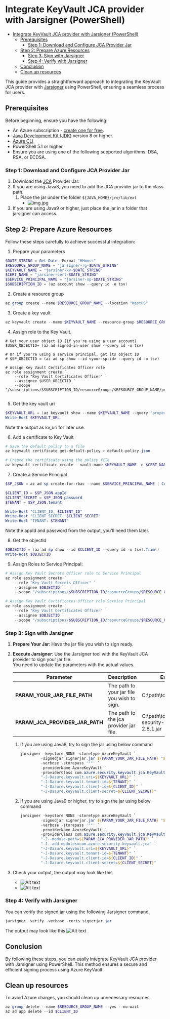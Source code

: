 <!-- Refer to https://github.com/Azure/azure-sdk-for-java/issues/35677  -->
<!-- Refer to https://techcommunity.microsoft.com/blog/appsonazureblog/seamlessly-integrating-azure-keyvault-with-jarsigner-for-enhanced-security/4125770 -->
# Integrate KeyVault JCA provider with Jarsigner (PowerShell)

- [Integrate KeyVault JCA provider with Jarsigner (PowerShell)](#integrate-keyvault-jca-provider-with-jarsigner-powershell)
    * [Prerequisites](#prerequisites)
        + [Step 1: Download and Configure JCA Provider Jar](#step-1--download-and-configure-jca-provider-jar)
    * [Step 2: Prepare Azure Resources](#step-2--prepare-azure-resources)
        + [Step 3: Sign with Jarsigner](#step-3--sign-with-jarsigner)
        + [Step 4: Verify with Jarsigner](#step-4--verify-with-jarsigner)
    * [Conclusion](#conclusion)
    * [Clean up resources](#clean-up-resources)

This guide provides a straightforward approach to integrating the KeyVault JCA provider with [Jarsigner](https://docs.oracle.com/javase/8/docs/technotes/tools/unix/jarsigner.html) using PowerShell, ensuring a seamless process for users.

## Prerequisites
Before beginning, ensure you have the following:

- An Azure subscription - [create one for free](https://azure.microsoft.com/free).
- [Java Development Kit (JDK)](/java/azure/jdk/) version 8 or higher.
- [Azure CLI](/cli/azure/install-azure-cli)
- PowerShell 5.1 or higher
- Ensure you are using one of the following supported algorithms: DSA, RSA, or ECDSA.

### Step 1: Download and Configure JCA Provider Jar

1. Download the [JCA](https://repo1.maven.org/maven2/com/azure/azure-security-keyvault-jca/2.8.1/azure-security-keyvault-jca-2.8.1.jar) Provider Jar.
2. If you are using Java8, you need to add the JCA provider jar to the class path.
    1. Place the jar under the folder `${JAVA_HOME}/jre/lib/ext`
        - ![img.jpg](../Ressources/JCA/place_jar.jpg)
3. If you are using Java9 or higher, just place the jar in a folder that jarsigner can access.
        
## Step 2: Prepare Azure Resources

Follow these steps carefully to achieve successful integration:

1. Prepare your parameters
```powershell
$DATE_STRING = Get-Date -Format "HHmmss"
$RESOURCE_GROUP_NAME = "jarsigner-rg-$DATE_STRING"
$KEYVAULT_NAME = "jarsiner-kv-$DATE_STRING"
$CERT_NAME = "jarsiner-cert-$DATE_STRING"
$SERVICE_PRINCIPAL_NAME = "jarsiner-sp-$DATE_STRING"
$SUBSCRIPTION_ID = (az account show --query id -o tsv)
```

2. Create a resource group
```powershell
az group create --name $RESOURCE_GROUP_NAME --location "WestUS"
```

3. Create a key vault
```powershell
az keyvault create --name $KEYVAULT_NAME --resource-group $RESOURCE_GROUP_NAME --location "WestUS"
```

4. Assign role to the Key Vault.

```shell
# Get your user object ID (if you're using a user account)
$USER_OBJECTID= (az ad signed-in-user show --query id -o tsv)

# Or if you're using a service principal, get its object ID
# $SP_OBJECTID = (az ad sp show --id <your-sp-id> --query id -o tsv)

# Assign Key Vault Certificates Officer role
az role assignment create `
    --role "Key Vault Certificates Officer" `
    --assignee $USER_OBJECTID `
    --scope "/subscriptions/$SUBSCRIPTION_ID/resourceGroups/$RESOURCE_GROUP_NAME/providers/Microsoft.KeyVault/vaults/$KEYVAULT_NAME"
    
```

5. Get the key vault uri
```powershell
$KEYVAULT_URL = (az keyvault show --name $KEYVAULT_NAME --query "properties.vaultUri" --resource-group $RESOURCE_GROUP_NAME -o tsv).Trim()
Write-Host $KEYVAULT_URL
```
Note the output as kv_uri for later use.

6. Add a certificate to Key Vault
```powershell
# Save the default policy to a file
az keyvault certificate get-default-policy > default-policy.json

# Create the certificate using the policy file
az keyvault certificate create --vault-name $KEYVAULT_NAME -n $CERT_NAME -p "@default-policy.json"
```

7. Create a Service Principal
```powershell
$SP_JSON = az ad sp create-for-rbac --name $SERVICE_PRINCIPAL_NAME | ConvertFrom-Json

$CLIENT_ID = $SP_JSON.appId
$CLIENT_SECRET = $SP_JSON.password
$TENANT = $SP_JSON.tenant

Write-Host "CLIENT_ID: $CLIENT_ID"
Write-Host "CLIENT_SECRET: $CLIENT_SECRET"
Write-Host "TENANT: $TENANT"
```
Note the appId and password from the output, you'll need them later.

8. Get the objectId
```powershell
$OBJECTID = (az ad sp show --id $CLIENT_ID --query id -o tsv).Trim()
Write-Host $OBJECTID
```

9. Assign Roles to Service Principal:
```powershell
# Assign Key Vault Secrets Officer role to Service Principal
az role assignment create `
    --role "Key Vault Secrets Officer" `
    --assignee $OBJECTID `
    --scope "/subscriptions/$SUBSCRIPTION_ID/resourceGroups/$RESOURCE_GROUP_NAME/providers/Microsoft.KeyVault/vaults/$KEYVAULT_NAME"

# Assign Key Vault Certificates Officer role Service Principal
az role assignment create `
    --role "Key Vault Certificates Officer" `
    --assignee $OBJECTID `
    --scope "/subscriptions/$SUBSCRIPTION_ID/resourceGroups/$RESOURCE_GROUP_NAME/providers/Microsoft.KeyVault/vaults/$KEYVAULT_NAME"
```

### Step 3: Sign with Jarsigner

1. **Prepare Your Jar**: Have the jar file you wish to sign ready.
2. **Execute Jarsigner**: Use the Jarsigner tool with the KeyVault JCA provider to sign your jar file.  
    You need to update the parameters with the actual values.   

    | Parameter | Description |Example|
    |---|---|---|
    | **PARAM_YOUR_JAR_FILE_PATH** | The path to your jar file you wish to sign. | C:\path\to\your\jarfile.jar |
    | **PARAM_JCA_PROVIDER_JAR_PATH** | The path to the jca provider jar file. | C:\path\to\your\azure-security-keyvault-jca-2.8.1.jar |

    1. If you are using Java8, try to sign the jar using below command
         ```powershell
         jarsigner -keystore NONE -storetype AzureKeyVault `
                  -signedjar signerjar.jar ${PARAM_YOUR_JAR_FILE_PATH} "${CERT_NAME}" `
                  -verbose -storepass '""' `
                  -providerName AzureKeyVault `
                  -providerClass com.azure.security.keyvault.jca.KeyVaultJcaProvider `
                  "-J-Dazure.keyvault.uri=${KEYVAULT_URL}" `
                  "-J-Dazure.keyvault.tenant-id=${TENANT}" `
                  "-J-Dazure.keyvault.client-id=${CLIENT_ID}" `
                  "-J-Dazure.keyvault.client-secret=${CLIENT_SECRET}"
         ```

    2. If you are using Java9 or higher, try to sign the jar using below command
         ```powershell
         jarsigner -keystore NONE -storetype AzureKeyVault `
                  -signedjar signerjar.jar ${PARAM_YOUR_JAR_FILE_PATH} "${CERT_NAME}" `
                  -verbose -storepass '""' `
                  -providerName AzureKeyVault `
                  -providerClass com.azure.security.keyvault.jca.KeyVaultJcaProvider `
                  "-J--module-path=${PARAM_JCA_PROVIDER_JAR_PATH}" `
                  "-J--add-modules=com.azure.security.keyvault.jca" `
                  "-J-Dazure.keyvault.uri=${KEYVAULT_URL}" `
                  "-J-Dazure.keyvault.tenant-id=${TENANT}" `
                  "-J-Dazure.keyvault.client-id=${CLIENT_ID}" `
                  "-J-Dazure.keyvault.client-secret=${CLIENT_SECRET}"
         ```
3. Check your output, the output may look like this
    - ![Alt text](../Ressources/JCA/sign_1.jpg)
    - ![Alt text](../Ressources/JCA/sign_2.jpg)

### Step 4: Verify with Jarsigner
You can verify the signed jar using the following Jarsigner command.
```powershell
jarsigner -verify -verbose -certs signerjar.jar
```
The output may look like this
![Alt text](../Ressources/JCA/verify_1.jpg)

## Conclusion

By following these steps, you can easily integrate KeyVault JCA provider with Jarsigner using PowerShell. This method ensures a secure and efficient signing process using Azure KeyVault.

## Clean up resources
To avoid Azure charges, you should clean up unnecessary resources.  

```powershell
az group delete --name $RESOURCE_GROUP_NAME --yes --no-wait
az ad app delete --id $CLIENT_ID
```
